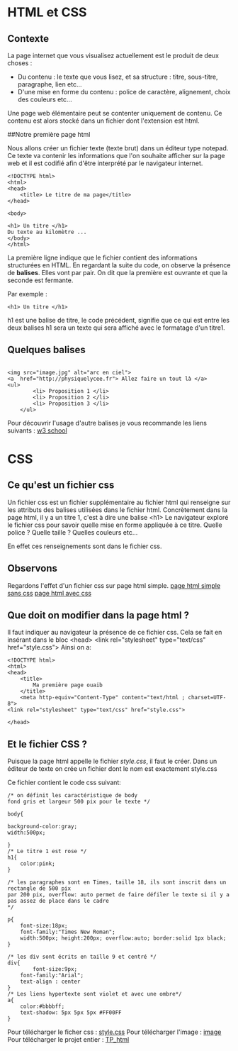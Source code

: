 # HTML et CSS

## Contexte
La page internet que vous visualisez actuellement est le produit de deux choses :

* Du contenu : le texte que vous lisez, et sa structure : titre, sous-titre, paragraphe, lien etc...
* D'une mise en forme du contenu : police de caractère, alignement, choix des couleurs etc...

Une page web élémentaire peut se contenter uniquement de contenu. Ce contenu est alors stocké dans un fichier dont l'extension est html.

##Notre première page html

Nous allons créer un fichier texte (texte brut) dans un éditeur type notepad. Ce texte va contenir les informations que l'on souhaite afficher sur la page web et il est codifié afin d'être interprété par le navigateur internet.

~~~
<!DOCTYPE html>
<html>
<head>
    <title> Le titre de ma page</title>
</head>

<body>

<h1> Un titre </h1>
Du texte au kilomètre ... 
</body>
</html>
~~~
La première ligne indique que le fichier contient des informations structurées en HTML. En regardant la suite du code, on observe la présence de **balises**.
Elles vont par pair. On dit que la première est ouvrante et que la seconde est fermante.

Par exemple :
~~~
<h1> Un titre </h1>
~~~
h1 est une balise de titre, le code précédent, signifie que ce qui est entre les deux balises h1 sera un texte qui sera affiché avec le formatage d'un titre1.


## Quelques balises
~~~

<img src="image.jpg" alt="arc en ciel">
<a  href="http://physiquelycee.fr"> Allez faire un tout là </a>
<ul> 
        <li> Proposition 1 </li> 
        <li> Proposition 2 </li> 
        <li> Proposition 3 </li> 
    </ul>
~~~
Pour découvrir l'usage d'autre balises je vous recommande les liens suivants : 
[w3 school][w3c]


[w3c]: http://www.w3schools.com/ "W3C"

# CSS 
## Ce qu'est un fichier css
Un fichier css est un fichier supplémentaire au fichier html qui renseigne sur les attributs des balises utilisées dans le fichier html.
Concrètement dans la page html, il y a un titre 1, c'est à dire une balise \<h1> 
Le navigateur exploré le fichier css pour savoir quelle mise en forme appliquée à ce titre. Quelle police ? Quelle taille ? Quelles couleurs etc... 

En effet ces renseignements sont dans le fichier css.

## Observons
Regardons l'effet d'un fichier css sur page html simple.
[page html simple sans css][page simple]
[page html avec css][page avec css]

## Que doit on modifier dans la page html ?
Il faut indiquer au navigateur la présence de ce fichier css. Cela se fait en insérant dans le bloc \<head>
\<link rel="stylesheet" type="text/css" href="style.css">
Ainsi on a:
~~~
<!DOCTYPE html>
<html>
<head>
    <title>
        Ma première page ouaib
    </title>
    <meta http-equiv="Content-Type" content="text/html ; charset=UTF-8">
<link rel="stylesheet" type="text/css" href="style.css">

</head>

~~~

## Et le fichier CSS ?
Puisque la page html appelle le fichier *style.css*, il faut le créer. Dans un éditeur de texte on crée un fichier dont le nom est exactement style.css

Ce fichier contient le code css suivant: 
~~~
/* on définit les caractéristique de body
fond gris et largeur 500 pix pour le texte */

body{
    
background-color:gray;
width:500px;

}
/* Le titre 1 est rose */
h1{
    color:pink;
}

/* les paragraphes sont en Times, taille 18, ils sont inscrit dans un rectangle de 500 pix
par 200 pix, overflow: auto permet de faire défiler le texte si il y a pas assez de place dans le cadre
*/

p{
    font-size:18px;
    font-family:"Times New Roman";
    width:500px; height:200px; overflow:auto; border:solid 1px black;
}

/* les div sont écrits en taille 9 et centré */
div{
        font-size:9px;
    font-family:"Arial";
    text-align : center
}
/* Les liens hypertexte sont violet et avec une ombre*/
a{
    color:#bbbbff;
    text-shadow: 5px 5px 5px #FF00FF
}
~~~

Pour télécharger le ficher css : [style.css](http://physiquelycee.fr/ISN/TP_html/style.css)
Pour télécharger l'image : [image](http://physiquelycee.fr/ISN/TP_html/images.jpeg)
Pour télécharger le projet entier : [TP_html](http://physiquelycee.fr/ISN/TP_html.zip)

[page simple]: http://physiquelycee.fr/ISN/TP_html/page_simple.html
[page avec css]: http://physiquelycee.fr/ISN/TP_html/page_avec_css.html
